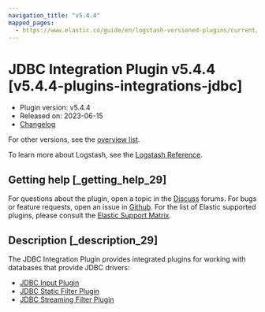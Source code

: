 ```yaml
---
navigation_title: "v5.4.4"
mapped_pages:
  - https://www.elastic.co/guide/en/logstash-versioned-plugins/current/v5.4.4-plugins-integrations-jdbc.html
---
```


# JDBC Integration Plugin v5.4.4 [v5.4.4-plugins-integrations-jdbc]


* Plugin version: v5.4.4
* Released on: 2023-06-15
* [Changelog](https://github.com/logstash-plugins/logstash-integration-jdbc/blob/v5.4.4/CHANGELOG.md)

For other versions, see the [overview list](integration-jdbc-index.md).

To learn more about Logstash, see the [Logstash Reference](logstash://reference/index.md).

## Getting help [_getting_help_29]

For questions about the plugin, open a topic in the [Discuss](http://discuss.elastic.co) forums. For bugs or feature requests, open an issue in [Github](https://github.com/logstash-plugins/logstash-integration-jdbc). For the list of Elastic supported plugins, please consult the [Elastic Support Matrix](https://www.elastic.co/support/matrix#matrix_logstash_plugins).


## Description [_description_29]

The JDBC Integration Plugin provides integrated plugins for working with databases that provide JDBC drivers:

* [JDBC Input Plugin](logstash://reference/plugins-inputs-jdbc.md)
* [JDBC Static Filter Plugin](logstash://reference/plugins-filters-jdbc_static.md)
* [JDBC Streaming Filter Plugin](logstash://reference/plugins-filters-jdbc_streaming.md)


